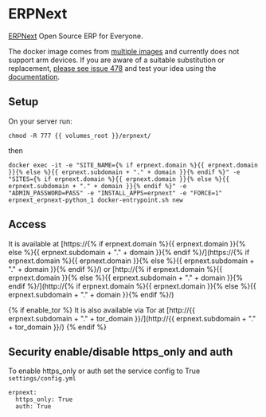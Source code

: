 # ERPNext

[ERPNext](https://github.com/frappe/frappe_docker) Open Source ERP for Everyone.

The docker image comes from [multiple images](https://hub.docker.com/u/frapper)
and currently does not support arm devices.
If you are aware of a suitable substitution or replacement, [please see issue 478](https://github.com/VivumLaboratory/VivumLab/-/issues/478)
and test your idea using the [documentation](https://vivumlab.com/development/adding_services/).

## Setup

On your server run:

```
chmod -R 777 {{ volumes_root }}/erpnext/
```

then

```
docker exec -it -e "SITE_NAME={% if erpnext.domain %}{{ erpnext.domain }}{% else %}{{ erpnext.subdomain + "." + domain }}{% endif %}" -e "SITES={% if erpnext.domain %}{{ erpnext.domain }}{% else %}{{ erpnext.subdomain + "." + domain }}{% endif %}" -e "ADMIN_PASSWORD=PASS" -e "INSTALL_APPS=erpnext" -e "FORCE=1" erpnext_erpnext-python_1 docker-entrypoint.sh new
```

## Access

It is available at [https://{% if erpnext.domain %}{{ erpnext.domain }}{% else %}{{ erpnext.subdomain + "." + domain }}{% endif %}/](https://{% if erpnext.domain %}{{ erpnext.domain }}{% else %}{{ erpnext.subdomain + "." + domain }}{% endif %}/) or [http://{% if erpnext.domain %}{{ erpnext.domain }}{% else %}{{ erpnext.subdomain + "." + domain }}{% endif %}/](http://{% if erpnext.domain %}{{ erpnext.domain }}{% else %}{{ erpnext.subdomain + "." + domain }}{% endif %}/)

{% if enable_tor %}
It is also available via Tor at [http://{{ erpnext.subdomain + "." + tor_domain }}/](http://{{ erpnext.subdomain + "." + tor_domain }}/)
{% endif %}

## Security enable/disable https_only and auth

To enable https_only or auth set the service config to True
`settings/config.yml`

```
erpnext:
  https_only: True
  auth: True
```
